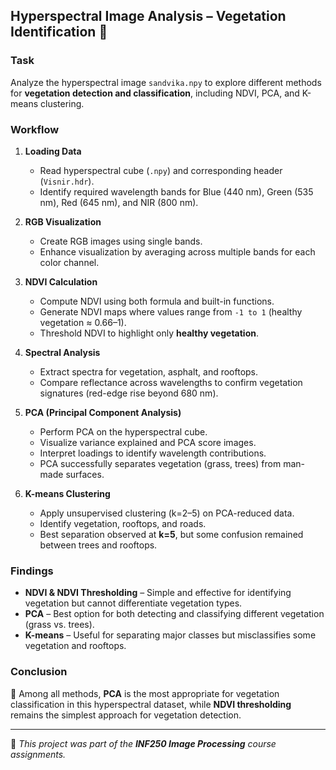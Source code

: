 ## Hyperspectral Image Analysis – Vegetation Identification 🌱

### Task  
Analyze the hyperspectral image `sandvika.npy` to explore different methods for **vegetation detection and classification**, including NDVI, PCA, and K-means clustering.

### Workflow  
1. **Loading Data**  
   - Read hyperspectral cube (`.npy`) and corresponding header (`Visnir.hdr`).  
   - Identify required wavelength bands for Blue (440 nm), Green (535 nm), Red (645 nm), and NIR (800 nm).  

2. **RGB Visualization**  
   - Create RGB images using single bands.  
   - Enhance visualization by averaging across multiple bands for each color channel.  

3. **NDVI Calculation**  
   - Compute NDVI using both formula and built-in functions.  
   - Generate NDVI maps where values range from `-1 to 1` (healthy vegetation ≈ 0.66–1).  
   - Threshold NDVI to highlight only **healthy vegetation**.  

4. **Spectral Analysis**  
   - Extract spectra for vegetation, asphalt, and rooftops.  
   - Compare reflectance across wavelengths to confirm vegetation signatures (red-edge rise beyond 680 nm).  

5. **PCA (Principal Component Analysis)**  
   - Perform PCA on the hyperspectral cube.  
   - Visualize variance explained and PCA score images.  
   - Interpret loadings to identify wavelength contributions.  
   - PCA successfully separates vegetation (grass, trees) from man-made surfaces.  

6. **K-means Clustering**  
   - Apply unsupervised clustering (k=2–5) on PCA-reduced data.  
   - Identify vegetation, rooftops, and roads.  
   - Best separation observed at **k=5**, but some confusion remained between trees and rooftops.  

### Findings  
- **NDVI & NDVI Thresholding** – Simple and effective for identifying vegetation but cannot differentiate vegetation types.  
- **PCA** – Best option for both detecting and classifying different vegetation (grass vs. trees).  
- **K-means** – Useful for separating major classes but misclassifies some vegetation and rooftops.  

### Conclusion  
📌 Among all methods, **PCA** is the most appropriate for vegetation classification in this hyperspectral dataset, while **NDVI thresholding** remains the simplest approach for vegetation detection.  

---

📄 *This project was part of the **INF250 Image Processing** course assignments.*
